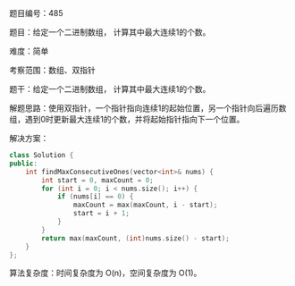 题目编号：485

题目：给定一个二进制数组， 计算其中最大连续1的个数。

难度：简单

考察范围：数组、双指针

题干：给定一个二进制数组， 计算其中最大连续1的个数。

解题思路：使用双指针，一个指针指向连续1的起始位置，另一个指针向后遍历数组，遇到0时更新最大连续1的个数，并将起始指针指向下一个位置。

解决方案：

```cpp
class Solution {
public:
    int findMaxConsecutiveOnes(vector<int>& nums) {
        int start = 0, maxCount = 0;
        for (int i = 0; i < nums.size(); i++) {
            if (nums[i] == 0) {
                maxCount = max(maxCount, i - start);
                start = i + 1;
            }
        }
        return max(maxCount, (int)nums.size() - start);
    }
};
```

算法复杂度：时间复杂度为 O(n)，空间复杂度为 O(1)。